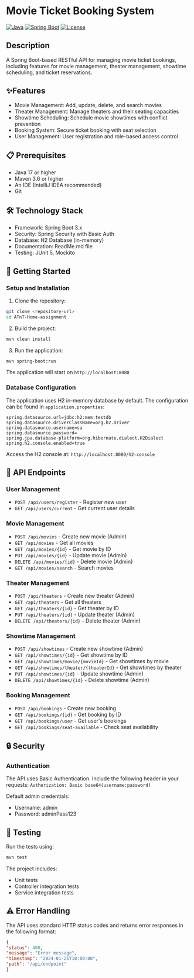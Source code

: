 # Movie Ticket Booking System
[![Java](https://img.shields.io/badge/Java-17%2B-blue.svg)](https://www.oracle.com/java/technologies/javase-jdk17-downloads.html)
[![Spring Boot](https://img.shields.io/badge/Spring%20Boot-2.x-brightgreen.svg)](https://spring.io/projects/spring-boot)
[![License](https://img.shields.io/badge/License-MIT-yellow.svg)](https://opensource.org/licenses/MIT)


## Description
A Spring Boot-based RESTful API for managing movie ticket bookings, including features for movie management, theater management, showtime scheduling, and ticket reservations.
## ✨Features

* Movie Management: Add, update, delete, and search movies
* Theater Management: Manage theaters and their seating capacities
* Showtime Scheduling: Schedule movie showtimes with conflict prevention
* Booking System: Secure ticket booking with seat selection
* User Management: User registration and role-based access control

## 📋 Prerequisites

* Java 17 or higher
* Maven 3.6 or higher
* An IDE (IntelliJ IDEA recommended)
* Git

## 🛠 Technology Stack

* Framework: Spring Boot 3.x
* Security: Spring Security with Basic Auth
* Database: H2 Database (in-memory)
* Documentation: ReadMe.md file
* Testing: JUnit 5, Mockito

## 🚀 Getting Started
### Setup and Installation

1. Clone the repository:

```bash 
git clone <repository-url>
cd ATnT-Home-assignment
```

2. Build the project:

```bash
mvn clean install
```
3. Run the application:

```bash
mvn spring-boot:run
```
The application will start on ```http://localhost:8080```

### Database Configuration
The application uses H2 in-memory database by default. The configuration can be found in ```application.properties```:
```properties
spring.datasource.url=jdbc:h2:mem:testdb
spring.datasource.driverClassName=org.h2.Driver
spring.datasource.username=sa
spring.datasource.password=
spring.jpa.database-platform=org.hibernate.dialect.H2Dialect
spring.h2.console.enabled=true
```
Access the H2 console at: ```http://localhost:8080/h2-console```

## 📡 API Endpoints
### User Management

* `POST /api/users/register` - Register new user
* `GET /api/users/current` - Get current user details

### Movie Management

* `POST /api/movies` - Create new movie (Admin)
* `GET /api/movies` - Get all movies
* `GET /api/movies/{id}` - Get movie by ID
* `PUT /api/movies/{id}` - Update movie (Admin)
* `DELETE /api/movies/{id}` - Delete movie (Admin)
* `GET /api/movies/search` - Search movies

### Theater Management

* `POST /api/theaters` - Create new theater (Admin)
* `GET /api/theaters` - Get all theaters
* `GET /api/theaters/{id}` - Get theater by ID
* `PUT /api/theaters/{id}` - Update theater (Admin)
* `DELETE /api/theaters/{id}` - Delete theater (Admin)

### Showtime Management

* `POST /api/showtimes` - Create new showtime (Admin)
* `GET /api/showtimes/{id}` - Get showtime by ID
* `GET /api/showtimes/movie/{movieId}` - Get showtimes by movie
* `GET /api/showtimes/theater/{theaterId}` - Get showtimes by theater
* `PUT /api/showtimes/{id}` - Update showtime (Admin)
* `DELETE /api/showtimes/{id}` - Delete showtime (Admin)

### Booking Management

* `POST /api/bookings` - Create new booking
* `GET /api/bookings/{id}` - Get booking by ID
* `GET /api/bookings/user` - Get user's bookings
* `GET /api/bookings/seat-available` - Check seat availability
  
## 🔒 Security
### Authentication
The API uses Basic Authentication. Include the following header in your requests:
`Authorization: Basic base64(username:password)`

Default admin credentials:
* Username: admin
* Password: adminPass123

## 🧪 Testing
Run the tests using:
```bash
mvn test
```
The project includes:

* Unit tests
* Controller integration tests
* Service integration tests

## ⚠️ Error Handling
The API uses standard HTTP status codes and returns error responses in the following format:
```json
{
"status": 400,
"message": "Error message",
"timestamp": "2024-01-21T10:00:00",
"path": "/api/endpoint"
}
```